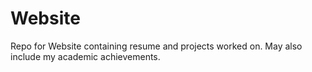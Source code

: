 # Website
Repo for Website containing resume and projects worked on. May also include my academic achievements.
